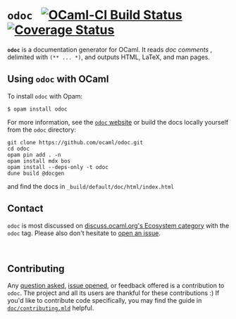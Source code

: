 # `odoc` &nbsp; [![OCaml-CI Build Status](https://img.shields.io/endpoint?url=https%3A%2F%2Fci.ocamllabs.io%2Fbadge%2Focaml%2Fodoc%2Fmaster&logo=ocaml)](https://ci.ocamllabs.io/github/ocaml/odoc) [![Coverage Status](https://coveralls.io/repos/github/ocaml/odoc/badge.svg)](https://coveralls.io/github/ocaml/odoc)

**`odoc`** is a documentation generator for OCaml. It reads *doc comments* ,
delimited with `(** ... *)`, and outputs HTML, LaTeX, and man pages.

## Using `odoc` with OCaml

To install `odoc` with Opam:

```
$ opam install odoc
```

For more information, see the [`odoc` website](https://ocaml.github.io/odoc) or build
the docs locally yourself from the `odoc` directory:

```
git clone https://github.com/ocaml/odoc.git
cd odoc
opam pin add . -n
opam install mdx bos
opam install --deps-only -t odoc
dune build @docgen
```

and find the docs in `_build/default/doc/html/index.html`

## Contact

`odoc` is most discussed on [discuss.ocaml.org's Ecosystem category][discourse] with the `odoc` tag.
Please also don't hesitate to [open an issue][issues].

<br/>

## Contributing

Any [question asked](#contact), [issue opened][issues], or feedback offered is a
contribution to `odoc`. The project and all its users are thankful for these contributions :) If
you'd like to contribute code specifically, you may find the guide in
[`doc/contributing.mld`][contributing.mld] helpful.

[discourse]: https://discuss.ocaml.org/c/eco
[issues]: https://github.com/ocaml/odoc/issues/new
[contributing.mld]: https://ocaml.github.io/odoc/contributing.html

